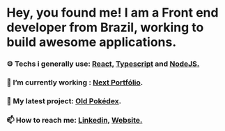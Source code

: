 

# Hey, you found me! I am a Front end developer from Brazil, working to build awesome applications.

### ⚙ Techs i generally use: <a href="https://pt-br.reactjs.org/"> React,</a> <a href="https://www.typescriptlang.org/"> Typescript</a> and  <a href="https://nodejs.org/en/"> NodeJS.</a> 


### 🌱 I’m currently working : [Next Portfólio](https://github.com/augustorl/next-portfolio).



### 🔭 My latest project: [Old Pokédex](https://github.com/augustorl/oldpokedex).




### 📫 How to reach me: <a href="https://linkedin.com/in/augustorl"> Linkedin,</a> <a href="https://augustoleite.com"> Website.</a>



<!--
**augustorl/augustorl** is a ✨ _special_ ✨ repository because its `README.md` (this file) appears on your GitHub profile.

Here are some ideas to get you started:

- 🔭 I’m currently working on ...
- 🌱 I’m currently learning ...
- 👯 I’m looking to collaborate on ...
- 🤔 I’m looking for help with ...
- 💬 Ask me about ...
- 📫 How to reach me: ...
- 😄 Pronouns: ...
- ⚡ Fun fact: ...
-->
